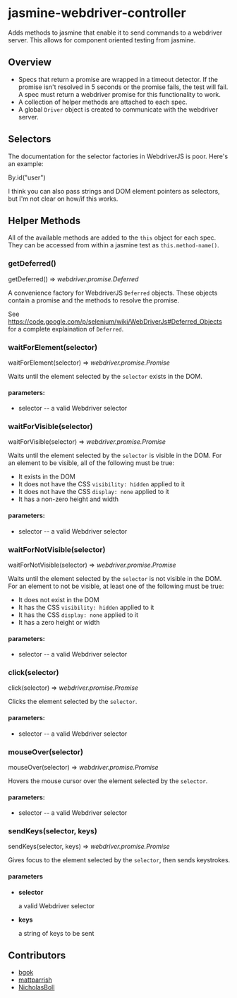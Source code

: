 jasmine-webdriver-controller
============================
Adds methods to jasmine that enable it to send commands to a webdriver server. This allows for component oriented
testing from jasmine.

Overview
--------
- Specs that return a promise are wrapped in a timeout detector. If the promise isn't resolved in 5 seconds or the
  promise fails, the test will fail. A spec must return a webdriver promise for this functionality to work.
- A collection of helper methods are attached to each spec.
- A global `Driver` object is created to communicate with the webdriver server.

Selectors
---------
The documentation for the selector factories in WebdriverJS is poor. Here's an example:

By.id("user")

I think you can also pass strings and DOM element pointers as selectors, but I'm not clear on how/if this works.

Helper Methods
--------------
All of the available methods are added to the `this` object for each spec. They can be accessed from within a jasmine
test as `this.method-name()`.

### getDeferred()
getDeferred() => *webdriver.promise.Deferred*

A convenience factory for WebdriverJS `Deferred` objects. These objects contain a promise and the methods to resolve
the promise.

See <https://code.google.com/p/selenium/wiki/WebDriverJs#Deferred_Objects> for a complete explaination of `Deferred`.

### waitForElement(selector)
waitForElement(selector) => *webdriver.promise.Promise*

Waits until the element selected by the `selector` exists in the DOM.

#### parameters:
- selector -- a valid Webdriver selector

### waitForVisible(selector)
waitForVisible(selector) => *webdriver.promise.Promise*

Waits until the element selected by the `selector` is visible in the DOM. For an element to be visible, all of the
following must be true:

-   It exists in the DOM
-   It does not have the CSS `visibility: hidden` applied to it
-   It does not have the CSS `display: none` applied to it
-   It has a non-zero height and width

#### parameters:
- selector -- a valid Webdriver selector

### waitForNotVisible(selector)
waitForNotVisible(selector) => *webdriver.promise.Promise*

Waits until the element selected by the `selector` is not visible in the DOM. For an element to not be visible, at least
one of the following must be true:

-   It does not exist in the DOM
-   It has the CSS `visibility: hidden` applied to it
-   It has the CSS `display: none` applied to it
-   It has a zero height or width

#### parameters:
- selector -- a valid Webdriver selector

### click(selector)
click(selector) => *webdriver.promise.Promise*

Clicks the element selected by the `selector`.

#### parameters:
- selector -- a valid Webdriver selector

### mouseOver(selector)
mouseOver(selector) => *webdriver.promise.Promise*

Hovers the mouse cursor over the element selected by the `selector`.

#### parameters:
- selector -- a valid Webdriver selector

### sendKeys(selector, keys)
sendKeys(selector, keys) => *webdriver.promise.Promise*

Gives focus to the element selected by the `selector`, then sends keystrokes.

#### parameters
- **selector**

  a valid Webdriver selector
- **keys**

  a string of keys to be sent

Contributors
------------
- [bgok](https://github.com/bgok)
- [mattparrish](https://github.com/mattparrish)
- [NicholasBoll](https://github.com/NicholasBoll)